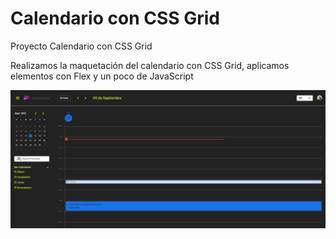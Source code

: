 # Calendario con CSS Grid
Proyecto Calendario con CSS Grid

Realizamos la maquetación del calendario con CSS Grid, aplicamos elementos con Flex y un poco de JavaScript

<img src="https://github.com/alfgow/grid_layout/blob/master/calendar/calendario-base/images/Screenshot%202022-09-09%20094818.jpg?raw=true">
